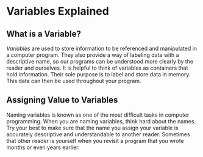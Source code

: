 # Variables Explained

## What is a Variable?

_Variables_ are used to store information to be referenced and manipulated in a computer program. They also provide a way of labeling data with a descriptive name, so our programs can be understood more clearly by the reader and ourselves. It is helpful to think of variables as containers that hold information. Their sole purpose is to label and store data in memory. This data can then be used throughout your program.

## Assigning Value to Variables

Naming variables is known as one of the most difficult tasks in computer programming. When you are naming variables, think hard about the names. Try your best to make sure that the name you assign your variable is accurately descriptive and understandable to another reader. Sometimes that other reader is yourself when you revisit a program that you wrote months or even years earlier.